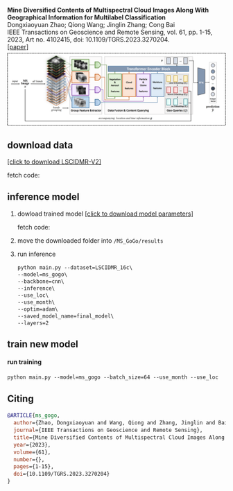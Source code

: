 **Mine Diversified Contents of Multispectral Cloud Images Along With Geographical Information for Multilabel Classification**<br/>
Dongxiaoyuan Zhao; Qiong Wang; Jinglin Zhang; Cong Bai<br/>
IEEE Transactions on Geoscience and Remote Sensing, vol. 61, pp. 1-15, 2023, Art no. 4102415, doi: 10.1109/TGRS.2023.3270204.<br/>
[[paper]](https://ieeexplore.ieee.org/document/10108005)
<br/>
![](assets/framework_10.png)
## download data ##
[[click to download LSCIDMR-V2]]()

fetch code: 

## inference model ##
1. dowload trained model
[[click to download model parameters]](https://ieeexplore.ieee.org/document/10108005)

    fetch code:
2. move the downloaded folder into ```/MS_GoGo/results```
3. run inference
    ```
    python main.py --dataset=LSCIDMR_16c\
    --model=ms_gogo\
    --backbone=cnn\
    --inference\
    --use_loc\
    --use_month\ 
   --optim=adam\
    --saved_model_name=final_model\
    --layers=2
   ```

## train new model ##
#### run training

```
python main.py --model=ms_gogo --batch_size=64 --use_month --use_loc
```
## Citing ##

```bibtex
@ARTICLE{ms_gogo,
  author={Zhao, Dongxiaoyuan and Wang, Qiong and Zhang, Jinglin and Bai, Cong},
  journal={IEEE Transactions on Geoscience and Remote Sensing}, 
  title={Mine Diversified Contents of Multispectral Cloud Images Along With Geographical Information for Multilabel Classification}, 
  year={2023},
  volume={61},
  number={},
  pages={1-15},
  doi={10.1109/TGRS.2023.3270204}
}
```
